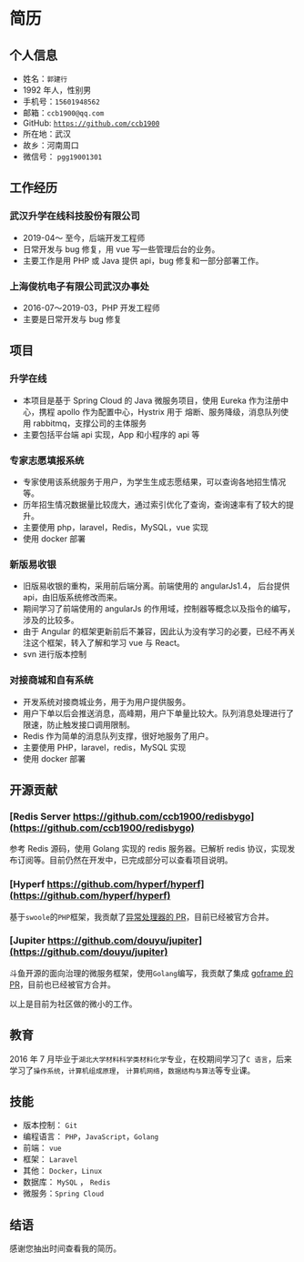 # 简历

## 个人信息

- 姓名：`郭建行`
- 1992 年人，性别男
- 手机号：`15601948562`
- 邮箱：`ccb1900@qq.com`
- GitHub: [`https://github.com/ccb1900`](https://github.com/ccb1900)
- 所在地：武汉
- 故乡：河南周口
- 微信号： `pgg19001301`

## 工作经历

### 武汉升学在线科技股份有限公司

- 2019-04～ 至今，后端开发工程师
- 日常开发与 bug 修复，用 vue 写一些管理后台的业务。
- 主要工作是用 PHP 或 Java 提供 api，bug 修复和一部分部署工作。

### 上海俊杭电子有限公司武汉办事处

- 2016-07～2019-03，PHP 开发工程师
- 主要是日常开发与 bug 修复

## 项目

### 升学在线

- 本项目是基于 Spring Cloud 的 Java 微服务项目，使用 Eureka 作为注册中心，携程 apollo 作为配置中心，Hystrix 用于
熔断、服务降级，消息队列使用 rabbitmq，支撑公司的主体服务
- 主要包括平台端 api 实现，App 和小程序的 api 等

### 专家志愿填报系统

- 专家使用该系统服务于用户，为学生生成志愿结果，可以查询各地招生情况等。
- 历年招生情况数据量比较庞大，通过索引优化了查询，查询速率有了较大的提升。
- 主要使用 php，laravel，Redis，MySQL，vue 实现
- 使用 docker 部署

### 新版易收银 

- 旧版易收银的重构，采用前后端分离。前端使用的 angularJs1.4， 后台提供 api，由旧版系统修改而来。
- 期间学习了前端使用的 angularJs 的作用域，控制器等概念以及指令的编写，涉及的比较多。
- 由于 Angular 的框架更新前后不兼容，因此认为没有学习的必要，已经不再关注这个框架，转入了解和学习 vue 与 React。
- svn 进行版本控制

### 对接商城和自有系统

- 开发系统对接商城业务，用于为用户提供服务。
- 用户下单以后会推送消息，高峰期，用户下单量比较大。队列消息处理进行了限速，防止触发接口调用限制。
- Redis 作为简单的消息队列支撑，很好地服务了用户。
- 主要使用 PHP，laravel，redis，MySQL 实现
- 使用 docker 部署

## 开源贡献

### [Redis Server https://github.com/ccb1900/redisbygo](https://github.com/ccb1900/redisbygo)

参考 Redis 源码，使用 Golang 实现的 redis 服务器。已解析 redis 协议，实现发布订阅等。目前仍然在开发中，已完成部分可以查看项目说明。

### [Hyperf https://github.com/hyperf/hyperf](https://github.com/hyperf/hyperf)

基于`swoole`的`PHP`框架，我贡献了[异常处理器的 PR](https://github.com/hyperf/hyperf/pull/1245)，目前已经被官方合并。

### [Jupiter https://github.com/douyu/jupiter](https://github.com/douyu/jupiter)

斗鱼开源的面向治理的微服务框架，使用`Golang`编写，我贡献了集成 [goframe 的 PR](https://github.com/douyu/jupiter/pull/135)，目前也已经被官方合并。

以上是目前为社区做的微小的工作。

## 教育

2016 年 7 月毕业于`湖北大学材料科学类材料化学`专业，在校期间学习了`C 语言`，后来学习了`操作系统`，`计算机组成原理`，
`计算机网络`，`数据结构与算法`等专业课。

## 技能

- 版本控制： `Git`
- 编程语言： `PHP`，`JavaScript`，`Golang`
- 前端： `vue`
- 框架： `Laravel`
- 其他： `Docker`，`Linux`
- 数据库： `MySQL` ， `Redis`
- 微服务：`Spring Cloud`

## 结语

感谢您抽出时间查看我的简历。